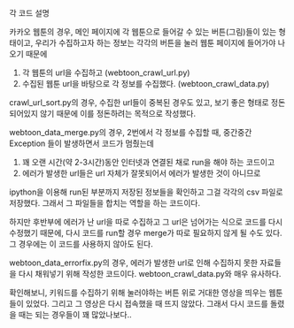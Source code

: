 각 코드 설명

카카오 웹툰의 경우, 메인 페이지에 각 웹툰으로 들어갈 수 있는 버튼(그림)들이 있는 형태이고,
우리가 수집하고자 하는 정보는 각각의 버튼을 눌러 웹툰 페이지에 들어가야 나오기 때문에

1. 각 웹툰의 url을 수집하고 (webtoon_crawl_url.py)
2. 수집된 웹툰 url을 바탕으로 각 정보를 수집했다. (webtoon_crawl_data.py)


crawl_url_sort.py의 경우, 수집한 url들이 중복된 경우도 있고, 보기 좋은 형태로 정돈되어있지 않기 때문에 이를 정돈하려는 목적으로 작성했다.


webtoon_data_merge.py의 경우, 2번에서 각 정보를 수집할 때, 중간중간 Exception 들이 발생하면서 코드가 멈췄는데

1) 꽤 오랜 시간(약 2-3시간)동안 인터넷과 연결된 채로 run을 해야 하는 코드이고
2) 에러가 발생한 url들은 url 자체가 잘못되어서 에러가 발생한 것이 아니므로

ipython을 이용해 run된 부분까지 저장된 정보들을 확인하고 그걸 각각의 csv 파일로 저장했다. 그래서 그 파일들을 합치는 역할을 하는 코드이다.

하지만 후반부에 에러가 난 url을 따로 수집하고 그 url은 넘어가는 식으로 코드를 다시 수정했기 때문에,
다시 코드를 run할 경우 merge가 따로 필요하지 않게 될 수도 있다. 그 경우에는 이 코드를 사용하지 않아도 된다.


webtoon_data_errorfix.py의 경우, 에러가 발생한 url로 인해 수집하지 못한 자료들을 다시 채워넣기 위해 작성한 코드이다. webtoon_crawl_data.py와 매우 유사하다.

확인해보니, 키워드를 수집하기 위해 눌러야하는 버튼 위로 거대한 영상을 띄우는 웹툰들이 있었다. 그리고 그 영상은 다시 접속했을 때 뜨지 않았다. 그래서 다시 코드를 돌렸을 때는 되는 경우들이 꽤 많았나보다..